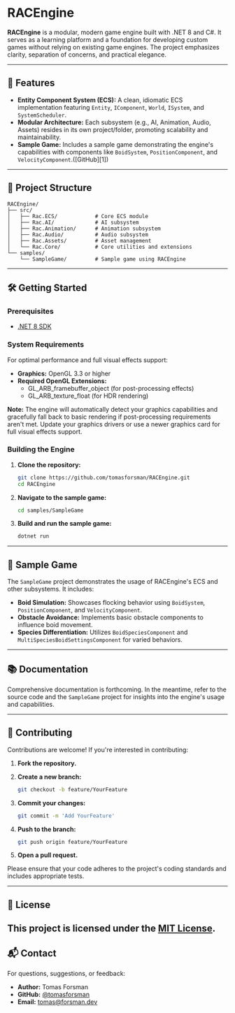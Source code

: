 # RACEngine

**RACEngine** is a modular, modern game engine built with .NET 8 and C#. It serves as a learning platform and a foundation for developing custom games without relying on existing game engines. The project emphasizes clarity, separation of concerns, and practical elegance.

---

## 🚀 Features

* **Entity Component System (ECS):** A clean, idiomatic ECS implementation featuring `Entity`, `IComponent`, `World`, `ISystem`, and `SystemScheduler`.
* **Modular Architecture:** Each subsystem (e.g., AI, Animation, Audio, Assets) resides in its own project/folder, promoting scalability and maintainability.
* **Sample Game:** Includes a sample game demonstrating the engine's capabilities with components like `BoidSystem`, `PositionComponent`, and `VelocityComponent`.([GitHub][1])

---

## 📁 Project Structure

```
RACEngine/
├── src/
│   ├── Rac.ECS/            # Core ECS module
│   ├── Rac.AI/             # AI subsystem
│   ├── Rac.Animation/      # Animation subsystem
│   ├── Rac.Audio/          # Audio subsystem
│   ├── Rac.Assets/         # Asset management
│   └── Rac.Core/           # Core utilities and extensions
└── samples/
    └── SampleGame/         # Sample game using RACEngine
```

---

## 🛠️ Getting Started

### Prerequisites

* [.NET 8 SDK](https://dotnet.microsoft.com/download/dotnet/8.0)

### System Requirements

For optimal performance and full visual effects support:

* **Graphics:** OpenGL 3.3 or higher
* **Required OpenGL Extensions:**
  - GL_ARB_framebuffer_object (for post-processing effects)
  - GL_ARB_texture_float (for HDR rendering)

**Note:** The engine will automatically detect your graphics capabilities and gracefully fall back to basic rendering if post-processing requirements aren't met. Update your graphics drivers or use a newer graphics card for full visual effects support.

### Building the Engine

1. **Clone the repository:**

   ```bash
   git clone https://github.com/tomasforsman/RACEngine.git
   cd RACEngine
   ```

2. **Navigate to the sample game:**

   ```bash
   cd samples/SampleGame
   ```

3. **Build and run the sample game:**

   ```bash
   dotnet run
   ```

---

## 🧪 Sample Game

The `SampleGame` project demonstrates the usage of RACEngine's ECS and other subsystems. It includes:

* **Boid Simulation:** Showcases flocking behavior using `BoidSystem`, `PositionComponent`, and `VelocityComponent`.
* **Obstacle Avoidance:** Implements basic obstacle components to influence boid movement.
* **Species Differentiation:** Utilizes `BoidSpeciesComponent` and `MultiSpeciesBoidSettingsComponent` for varied behaviors.

---

## 📚 Documentation

Comprehensive documentation is forthcoming. In the meantime, refer to the source code and the `SampleGame` project for insights into the engine's usage and capabilities.

---

## 🤝 Contributing

Contributions are welcome! If you're interested in contributing:

1. **Fork the repository.**
2. **Create a new branch:**

   ```bash
   git checkout -b feature/YourFeature
   ```
3. **Commit your changes:**

   ```bash
   git commit -m 'Add YourFeature'
   ```
4. **Push to the branch:**

   ```bash
   git push origin feature/YourFeature
   ```
5. **Open a pull request.**

Please ensure that your code adheres to the project's coding standards and includes appropriate tests.

---

## 📄 License

This project is licensed under the [MIT License](LICENSE).
---

## 📬 Contact

For questions, suggestions, or feedback:

* **Author:** Tomas Forsman
* **GitHub:** [@tomasforsman](https://github.com/tomasforsman)
* **Email:** [tomas@forsman.dev](mailto:tomas@forsman.dev)